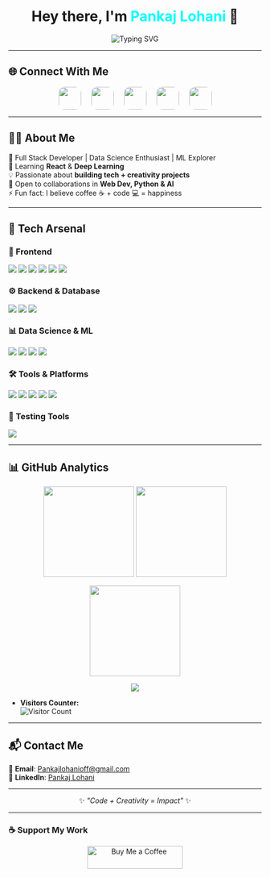 <!-- Title with Animated Wave -->
<h1 align="center">
  Hey there, I'm <span style="color:#00FFFF;">Pankaj Lohani</span> 👋
</h1>

<p align="center">
  <img 
    src="https://readme-typing-svg.herokuapp.com?font=Fira+Code&weight=600&size=22&duration=3000&pause=1000&center=true&vCenter=true&color=00FFFF&width=600&lines=Full+Stack+Web+Developer+💻;Data+Science+Enthusiast+📊;Machine+Learning+Explorer+🤖;Always+Learning+%26+Building+🚀" 
    alt="Typing SVG" 
  />
</p>

---

## 🌐 Connect With Me  
<p align="center" style="display:flex; gap:20px; justify-content:center; flex-wrap:wrap;">

  <!-- Instagram -->
  <a href="https://www.instagram.com/pankajlohani_2020/" target="_blank">
    <img src="https://skillicons.dev/icons?i=instagram" height="45" style="border-radius:12px; transition:transform 0.3s, box-shadow 0.3s;" onmouseover="this.style.transform='scale(1.2)'; this.style.boxShadow='0 0 18px #E1306C';" onmouseout="this.style.transform='scale(1)'; this.style.boxShadow='none';"/>
  </a>

  <!-- HackerRank -->
  <a href="https://www.hackerrank.com/pankajlohani2016" target="_blank">
    <img src="https://skillicons.dev/icons?i=hackerrank" height="45" style="border-radius:12px; transition:transform 0.3s, box-shadow 0.3s;" onmouseover="this.style.transform='scale(1.2)'; this.style.boxShadow='0 0 18px #2EC866';" onmouseout="this.style.transform='scale(1)'; this.style.boxShadow='none';"/>
  </a>

  <!-- Codeforces -->
  <a href="https://codeforces.com/profile/pankajlohaniofficial" target="_blank">
    <img src="https://img.icons8.com/external-tal-revivo-shadow-tal-revivo/50/000000/external-codeforces-programming-competitions-and-contests-programming-community-logo-shadow-tal-revivo.png" height="45" style="border-radius:12px; transition:transform 0.3s, box-shadow 0.3s;" onmouseover="this.style.transform='rotate(10deg) scale(1.2)'; this.style.boxShadow='0 0 18px #ff9800';" onmouseout="this.style.transform='scale(1)'; this.style.boxShadow='none';"/>
  </a>

  <!-- LeetCode -->
  <a href="https://leetcode.com/u/Pankaj_Lohani3/" target="_blank">
    <img src="https://skillicons.dev/icons?i=leetcode" height="45" style="border-radius:12px; transition:transform 0.3s, box-shadow 0.3s;" onmouseover="this.style.transform='scale(1.2)'; this.style.boxShadow='0 0 18px #FFA116';" onmouseout="this.style.transform='scale(1)'; this.style.boxShadow='none';"/>
  </a>

  <!-- LinkedIn -->
  <a href="https://www.linkedin.com/in/pankaj-lohani-3454aa247/" target="_blank">
    <img src="https://skillicons.dev/icons?i=linkedin" height="45" style="border-radius:12px; transition:transform 0.3s, box-shadow 0.3s;" onmouseover="this.style.transform='scale(1.2)'; this.style.boxShadow='0 0 18px #0A66C2';" onmouseout="this.style.transform='scale(1)'; this.style.boxShadow='none';"/>
  </a>

</p>

--- 

## 🧑‍💻 About Me  
🎯 Full Stack Developer | Data Science Enthusiast | ML Explorer  
🌱 Learning **React** & **Deep Learning**  
💡 Passionate about **building tech + creativity projects**  
🤝 Open to collaborations in **Web Dev, Python & AI**  
⚡ Fun fact: I believe coffee ☕ + code 💻 = happiness  

---
## 🚀 Tech Arsenal  

### 🎨 Frontend  
<p align="left">
  <img src="https://img.shields.io/badge/HTML5-E34F26?style=for-the-badge&logo=html5&logoColor=white">
  <img src="https://img.shields.io/badge/CSS3-1572B6?style=for-the-badge&logo=css3&logoColor=white">
  <img src="https://img.shields.io/badge/JavaScript-F7DF1E?style=for-the-badge&logo=javascript&logoColor=black">
  <img src="https://img.shields.io/badge/React-61DAFB?style=for-the-badge&logo=react&logoColor=black">
  <img src="https://img.shields.io/badge/Tailwind-38B2AC?style=for-the-badge&logo=tailwind-css&logoColor=white">
  <img src="https://img.shields.io/badge/Bootstrap-7952B3?style=for-the-badge&logo=bootstrap&logoColor=white">
</p>  

### ⚙️ Backend & Database  
<p align="left">
  <img src="https://img.shields.io/badge/Node.js-339933?style=for-the-badge&logo=node.js&logoColor=white">
  <img src="https://img.shields.io/badge/Express-000000?style=for-the-badge&logo=express&logoColor=white">
  <img src="https://img.shields.io/badge/MySQL-4479A1?style=for-the-badge&logo=mysql&logoColor=white">
</p>  

### 📊 Data Science & ML  
<p align="left">
  <img src="https://img.shields.io/badge/Python-3776AB?style=for-the-badge&logo=python&logoColor=white">
  <img src="https://img.shields.io/badge/Pandas-150458?style=for-the-badge&logo=pandas&logoColor=white">
  <img src="https://img.shields.io/badge/NumPy-013243?style=for-the-badge&logo=numpy&logoColor=white">
  <img src="https://img.shields.io/badge/Scikit--Learn-F7931E?style=for-the-badge&logo=scikit-learn&logoColor=white">
</p>  

### 🛠 Tools & Platforms  
<p align="left">
  <img src="https://img.shields.io/badge/GitHub-181717?style=for-the-badge&logo=github&logoColor=white">
  <img src="https://img.shields.io/badge/VSCode-007ACC?style=for-the-badge&logo=visualstudiocode&logoColor=white">
  <img src="https://img.shields.io/badge/Jupyter-F37626?style=for-the-badge&logo=jupyter&logoColor=white">
  <img src="https://img.shields.io/badge/Figma-F24E1E?style=for-the-badge&logo=figma&logoColor=white">
  <img src="https://img.shields.io/badge/Vite-646CFF?style=for-the-badge&logo=vite&logoColor=white">
</p>  

### 🧪 Testing Tools  
<p align="left">
  <img src="https://img.shields.io/badge/Postman-FF6C37?style=for-the-badge&logo=postman&logoColor=white">
</p>  

---

## 📊 GitHub Analytics  

<p align="center">
  <img src="https://github-readme-stats.vercel.app/api?username=PankajLohaniOfficial&show_icons=true&theme=tokyonight&hide_border=true" height="180px"/>
  <img src="https://github-readme-stats.vercel.app/api/top-langs/?username=PankajLohaniOfficial&layout=compact&theme=tokyonight&hide_border=true" height="180px"/>
</p>

<p align="center">
  <img src="https://streak-stats.demolab.com?user=PankajLohaniOfficial&theme=tokyonight-duo&hide_border=true" height="180px"/>
</p>

<p align="center">
  <img src="https://github-readme-activity-graph.vercel.app/graph?username=PankajLohaniOfficial&theme=tokyo-night&area=true&hide_border=true"/>
</p>

- **Visitors Counter:**  
  ![Visitor Count](https://komarev.com/ghpvc/?username=Pankajlohaniofficial&label=Profile+Views&color=brightgreen) 

---

## 📬 Contact Me  
📧 **Email**: [Pankajlohanioff@gmail.com](mailto:Pankajlohanioff@gmail.com)  
💼 **LinkedIn**: [Pankaj Lohani](https://www.linkedin.com/in/pankaj-lohani-3454aa247/)  

---

<div align="center">
  
✨ *"Code + Creativity = Impact"* ✨  

</div>

---

### ☕ Support My Work  
<p align="center">
  <a href="https://buymeacoffee.com/pankajloha6">
    <img src="https://cdn.buymeacoffee.com/buttons/v2/default-yellow.png" height="45" width="190" alt="Buy Me a Coffee"/>
  </a>
</p>
